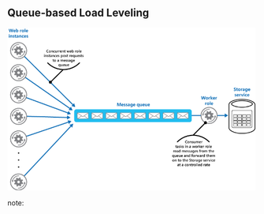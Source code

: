 ## Queue-based Load Leveling

![Queue-based Load Leveling](resources/images/queue-based-load-leveling.png)

note:
